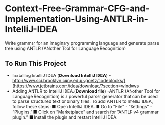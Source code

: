 # Context-Free-Grammar-CFG-and-Implementation-Using-ANTLR-in-IntelliJ-IDEA
Write grammar for an imaginary programming language and generate parse tree
using ANTLR (ANother Tool for Language Recognition)

## To Run This Project
* Installing IntelliJ IDEA (**Download IntelliJ IDEA**) - http://www.sci.brooklyn.cuny.edu/~goetz/codeblocks/](https://www.jetbrains.com/idea/download/?section=windows
* Adding ANTLR to IntelliJ IDEA.(**Download file**) -ANTLR (ANother Tool for Language Recognition) is a powerful parser generator that can be used to
parse structured text or binary files. To add ANTLR to IntelliJ IDEA, follow these steps:
■ Open IntelliJ IDEA.
■ Go to ”File” - ”Settings” - ”Plugins.”
■ Click on ”Marketplace” and search for ”ANTLR v4 grammar plugin.”
■ Install the plugin and restart IntelliJ IDEA.
